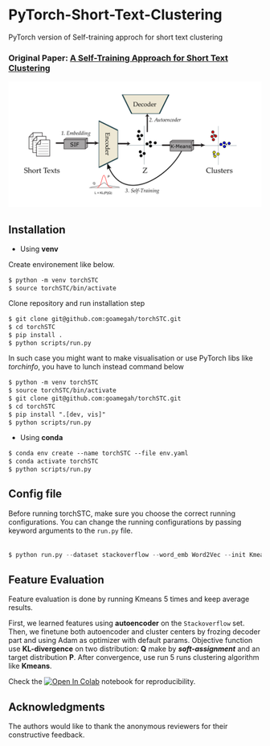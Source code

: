 # PyTorch-Short-Text-Clustering
PyTorch version of Self-training approch for short text clustering

### Original Paper: [A Self-Training Approach for Short Text Clustering](https://aclanthology.org/W19-4322/)

![Image of STC Arch](assets/cover.png)

## Installation

- Using **venv**

Create environement like below.

```
$ python -m venv torchSTC
$ source torchSTC/bin/activate
```

Clone repository and run installation step

```
$ git clone git@github.com:goamegah/torchSTC.git
$ cd torchSTC
$ pip install .
$ python scripts/run.py
```

 In such case you might want to make visualisation or use PyTorch libs like *torchinfo*, you have to lunch instead command below  

```
$ python -m venv torchSTC
$ source torchSTC/bin/activate
$ git clone git@github.com:goamegah/torchSTC.git
$ cd torchSTC
$ pip install ".[dev, vis]"
$ python scripts/run.py
```

- Using **conda** 

```
$ conda env create --name torchSTC --file env.yaml
$ conda activate torchSTC
$ python scripts/run.py
```





## Config file

Before running torchSTC, make sure you choose the correct running configurations. You can change the running configurations by passing keyword arguments to the ```run.py``` file.

```python

$ python run.py --dataset stackoverflow --word_emb Word2Vec --init Kmeans --max_iter 1500

```

## Feature Evaluation

Feature evaluation is done by running Kmeans 5 times and keep average results. 

First, we learned features using **autoencoder** on the ```Stackoverflow``` set. Then, we finetune both autoencoder and cluster centers by frozing decoder part and using Adam as optimizer with default params. Objective function use **KL-divergence** on two distribution: **Q** make by ***soft-assignment*** and an target distribution **P**. After convergence, use run 5 runs clustering algorithm like **Kmeans**.

Check the [![Open In Colab](https://colab.research.google.com/assets/colab-badge.svg)](https://github.com/goamegah/torchSTC/blob/main/demos/stackoverlow/stc_final_assignment_hgf_sof.ipynb) notebook for reproducibility.


## Acknowledgments
The authors would like to thank the anonymous reviewers for their constructive feedback.